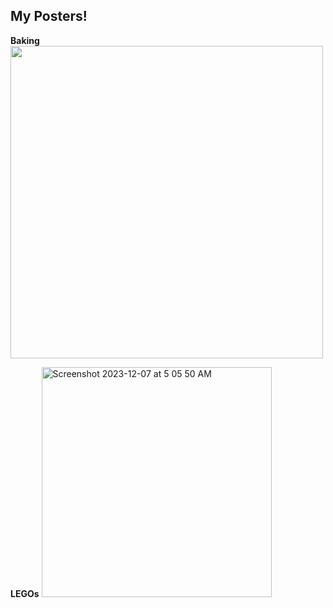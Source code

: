 ## My Posters!

**Baking**
<img width="500" src="https://github.com/ashhendrata/ashleys-posters/assets/134671782/0888b68f-18a9-4ceb-9fc1-c3fe2d593126">

**LEGOs**
<img width="368" alt="Screenshot 2023-12-07 at 5 05 50 AM" src="https://github.com/ashhendrata/ashleys-posters/assets/134671782/2100968f-118f-407d-a18e-e5c31deb80ca">
